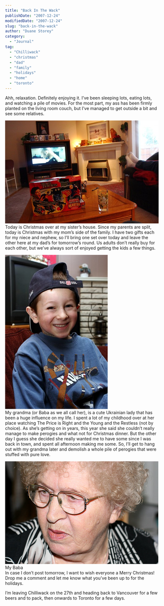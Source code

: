 ```yaml
---
title: "Back In The Wack"
publishDate: "2007-12-24"
modifiedDate: "2007-12-24"
slug: "back-in-the-wack"
author: "Duane Storey"
category:
  - "Journal"
tag:
  - "Chilliwack"
  - "christmas"
  - "dad"
  - "family"
  - "holidays"
  - "home"
  - "toronto"
---
```


Ahh, relaxation. Definitely enjoying it. I’ve been sleeping lots, eating lots, and watching a pile of movies. For the most part, my ass has been firmly planted on the living room couch, but I’ve managed to get outside a bit and see some relatives.

  
![](_images/back-in-the-wack-1.jpg)  
Today is Christmas over at my sister’s house. Since my parents are split, today is Christmas with my mom’s side of the family. I have two gifts each for my niece and nephew, so I’ll bring one set over today and leave the other here at my dad’s for tomorrow’s round. Us adults don’t really buy for each other, but we’ve always sort of enjoyed getting the kids a few things.

  
![](_images/back-in-the-wack-2.jpg)  
My grandma (or Baba as we all call her), is a cute Ukrainian lady that has been a huge influence on my life. I spent a lot of my childhood over at her place watching The Price is Right and the Young and the Restless (not by choice). As she’s getting on in years, this year she said she couldn’t really manage to make perogies and what not for Christmas dinner. But the other day I guess she decided she really wanted me to have some since I was back in town, and spent all afternoon making me some. So, I’ll get to hang out with my grandma later and demolish a whole pile of perogies that were stuffed with pure love.

  
[![](_images/back-in-the-wack-3.jpg)  ](http://flickr.com/photos/duanestorey/169358825/)My Baba  
In case I don’t post tomorrow, I want to wish everyone a Merry Christmas! Drop me a comment and let me know what you’ve been up to for the holidays.

I’m leaving Chilliwack on the 27th and heading back to Vancouver for a few beers and to pack, then onwards to Toronto for a few days.